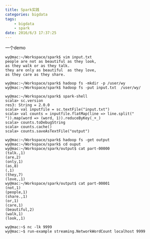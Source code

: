 ```yaml
---
title: Spark实践
categories: bigdata
tags: 
	- bigdata
	- spark
date: 2016/6/3 17:37:25
---
```



一个demo

	wy@mac:~/Workspace/spark$ vim input.txt
	people are not as beautiful as they look,
	as they walk or as they talk.
	they are only as beautiful  as they love,
	as they care as they share.

	wy@mac:~/Workspace/spark$ hadoop fs -mkdir -p /user/wy
	wy@mac:~/Workspace/spark$ hadoop fs -put input.txt  /user/wy/

	wy@mac:~/Workspace/spark$ spark-shell
	scala> sc.version
	res3: String = 2.0.0
	scala> val inputfile = sc.textFile("input.txt")
	scala> val counts = inputfile.flatMap(line => line.split(" ")).map(word => (word, 1)).reduceByKey(_+_)
	scala> counts.toDebugString
	scala> counts.cache()
	scala> counts.saveAsTextFile("output")

	wy@mac:~/Workspace/spark$ hadoop fs -get output
	wy@mac:~/Workspace/spark$ cd ouput
	wy@mac:~/Workspace/spark/output$ cat part-00000
	(talk.,1)
	(are,2)
	(only,1)
	(as,8)
	(,1)
	(they,7)
	(love,,1)
	wy@mac:~/Workspace/spark/output$ cat part-00001
	(not,1)
	(people,1)
	(share.,1)
	(or,1)
	(care,1)
	(beautiful,2)
	(walk,1)
	(look,,1)

	wy@mac:~$ nc -lk 9999
	wy@mac:~$ run-example streaming.NetworkWordCount localhost 9999



